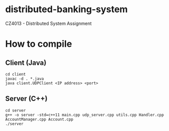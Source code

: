 # distributed-banking-system
CZ4013 - Distributed System Assignment

# How to compile

## Client (Java)
```
cd client
javac -d . *.java
java client.UDPClient <IP address> <port>
```

## Server (C++)
```
cd server
g++ -o server -std=c++11 main.cpp udp_server.cpp utils.cpp Handler.cpp AccountManager.cpp Account.cpp
./server
```